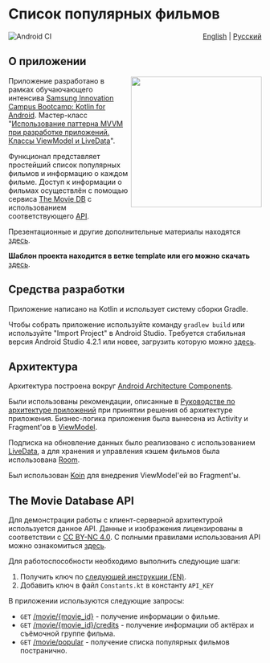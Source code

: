 # Список популярных фильмов
<a href="https://github.com/Vova-SH/Samsung-Bootcamp-2021/actions/workflows/android.yml"><img src="https://github.com/Vova-SH/Samsung-Bootcamp-2021/actions/workflows/android.yml/badge.svg" align="left" alt="Android CI"></a>
<p align="right">
  <a href="./README.en-US.md">English</a>
  |
  <a href="./README.md">Русский</a>
</p>

## О приложении
<img src="https://github.com/Vova-SH/Samsung-Bootcamp-2021/blob/main/screenshots/app.gif" width = "260" align="right">

Приложение разработано в рамках обучаючающего интенсива [Samsung Innovation Campus Bootcamp: Kotlin for Android](https://youtube.com/playlist?list=PLa2T1zmZ6w5KzKoh9M91vk1LBqpc-WtoS). Мастер-класс "[Использование паттерна MVVM при разработке приложений. Классы ViewModel и LiveData](https://youtu.be/8MmeLVi-7yU)".

Функционал представляет простейший список популярных фильмов и информацию о каждом фильме. Доступ к информации о фильмах осуществлён с помощью сервиса [The Movie DB](https://www.themoviedb.org) с использованием соответствующего [API](https://www.themoviedb.org/documentation/api/).

Презентационные и другие дополнительные материалы находятся [здесь](https://github.com/Vova-SH/Samsung-Bootcamp-2021/tree/master/docs).

**Шаблон проекта находится в ветке template или его можно скачать** [здесь](https://github.com/Vova-SH/Samsung-Bootcamp-2021/archive/refs/heads/template.zip).

## Средства разработки
Приложение написано на Kotlin и использует систему сборки Gradle.

Чтобы собрать приложение используйте команду `gradlew build` или используйте "Import Project" в Android Studio. Требуется стабильная версия Android Studio 4.2.1 или новее, загрузить которую можно [здесь](https://developer.android.com/studio/).

## Архитектура
Архитектура построена вокруг [Android Architecture Components](https://developer.android.com/topic/libraries/architecture/).

Были использованы рекомендации, описанные в [Руководстве по архитектуре приложений](https://developer.android.com/jetpack/docs/guide) при принятии решения об архитектуре приложения. Бизнес-логика приложения была вынесена из Activity и Fragment'ов в [ViewModel](https://developer.android.com/topic/libraries/architecture/viewmodel).

Подписка на обновление данных было реализовано с использованием [LiveData](https://developer.android.com/topic/libraries/architecture/livedata), а для хранения и управления кэшем фильмов была использована [Room](https://developer.android.com/jetpack/androidx/releases/room).

Был использован [Koin](https://github.com/InsertKoinIO/koin) для внедрения ViewModel'ей во Fragment'ы.

## The Movie Database API
Для демонстрации работы с клиент-серверной архитектурой используется данное API. Данные и изображения лицензированы в соответствии с [CC BY-NC 4.0](https://creativecommons.org/licenses/by-nc/4.0/). С полными правилами использования API можно ознакомиться [здесь](https://www.themoviedb.org/documentation/api/terms-of-use).

Для работоспособности необходимо выполнить следующие шаги:
1. Получить ключ по [следующей инструкции (EN)](https://developers.themoviedb.org/3/getting-started/introduction).
2. Добавить ключ в файл `Constants.kt` в константу `API_KEY`

В приложении используются следующие запросы:
- `GET` [/movie/{movie_id}](https://developers.themoviedb.org/3/movies/get-movie-details) - получение информации о фильме.
- `GET` [/movie/{movie_id}/credits](https://developers.themoviedb.org/3/movies/get-movie-credits) - получение информации об актёрах и съёмочной группе фильма.
- `GET` [/movie/popular](https://developers.themoviedb.org/3/movies/get-popular-movies) - получение списка популярных фильмов постранично.